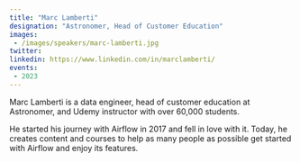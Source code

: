 ```yaml
---
title: "Marc Lamberti"
designation: "Astronomer, Head of Customer Education"
images:
 - /images/speakers/marc-lamberti.jpg
twitter: 
linkedin: https://www.linkedin.com/in/marclamberti/
events:
 - 2023
---
```


Marc Lamberti is a data engineer, head of customer education at Astronomer, and Udemy instructor with over 60,000 students.

He started his journey with Airflow in 2017 and fell in love with it. Today, he creates content and courses to help as many people as possible get started with Airflow and enjoy its features.